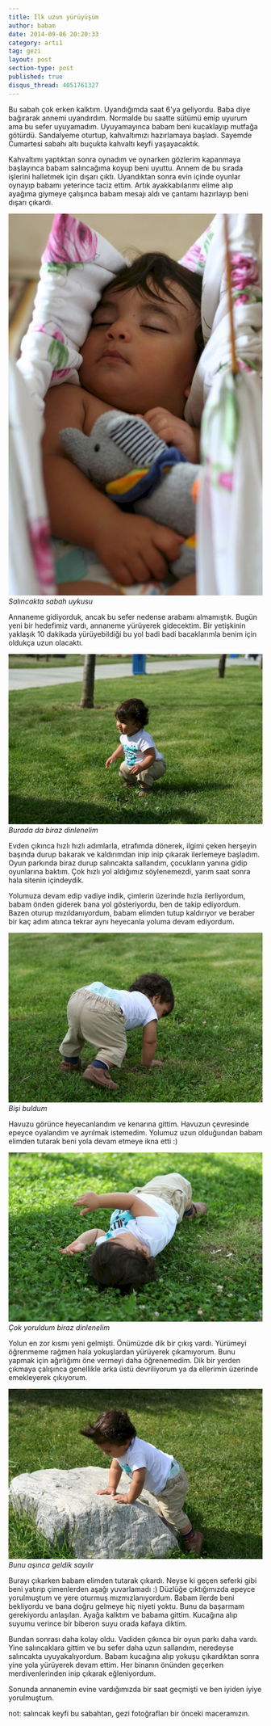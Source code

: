```yaml
---
title: İlk uzun yürüyüşüm
author: babam
date: 2014-09-06 20:20:33
category: artı1
tag: gezi
layout: post
section-type: post
published: true
disqus_thread: 4051761327
---
```


Bu sabah çok erken kalktım. Uyandığımda saat 6'ya geliyordu. Baba diye bağırarak annemi uyandırdım. Normalde bu saatte sütümü emip uyurum ama bu sefer uyuyamadım. Uyuyamayınca babam beni kucaklayıp mutfağa götürdü. Sandalyeme oturtup, kahvaltımızı hazırlamaya başladı. Sayemde Cumartesi sabahı altı buçukta kahvaltı keyfi yaşayacaktık.

Kahvaltımı yaptıktan sonra oynadım ve oynarken gözlerim kapanmaya başlayınca babam salıncağıma koyup beni uyuttu. Annem de bu sırada işlerini halletmek için dışarı çıktı. Uyandıktan sonra evin içinde oyunlar oynayıp babamı yeterince taciz ettim. Artık ayakkabılarımı elime alıp ayağıma giymeye çalışınca babam mesajı aldı ve çantamı hazırlayıp beni dışarı çıkardı.

![Salıncakta sabah uykusu](/img/posts/salincakta_uyku.jpg)
*Salıncakta sabah uykusu*

Annaneme gidiyorduk, ancak bu sefer nedense arabamı almamıştık. Bugün yeni bir hedefimiz vardı, annaneme yürüyerek gidecektim. Bir yetişkinin yaklaşık 10 dakikada yürüyebildiği bu yol badi badi bacaklarımla benim için oldukça uzun olacaktı.

![Burada da biraz dinlenelim](/img/posts/yuruyuste.jpg)
*Burada da biraz dinlenelim*

Evden çıkınca hızlı hızlı adımlarla, etrafımda dönerek, ilgimi çeken herşeyin başında durup bakarak ve kaldırımdan inip inip çıkarak ilerlemeye başladım. Oyun parkında biraz durup salıncakta sallandım, çocukların yanına gidip oyunlarına baktım. Çok hızlı yol aldığımız söylenemezdi, yarım saat sonra hala sitenin içindeydik.

Yolumuza devam edip vadiye indik, çimlerin üzerinde hızla ilerliyordum, babam önden giderek bana yol gösteriyordu, ben de takip ediyordum. Bazen oturup mızıldanıyordum, babam elimden tutup kaldırıyor ve beraber bir kaç adım atınca tekrar aynı heyecanla yoluma devam ediyordum.

![Bişi buldum](/img/posts/bisi_buldum.jpg)
*Bişi buldum*

Havuzu görünce heyecanlandım ve kenarına gittim. Havuzun çevresinde epeyce oyalandım ve ayrılmak istemedim. Yolumuz uzun olduğundan babam elimden tutarak beni yola devam etmeye ikna etti :)

![Çok yoruldum biraz dinlenelim](/img/posts/cok_yoruldum_biraz_dinleneyim.jpg)
*Çok yoruldum biraz dinlenelim*

Yolun en zor kısmı yeni gelmişti. Önümüzde dik bir çıkış vardı. Yürümeyi öğrenmeme rağmen hala yokuşlardan yürüyerek çıkamıyorum. Bunu yapmak için ağırlığımı öne vermeyi daha öğrenemedim. Dik bir yerden çıkmaya çalışınca genellikle arka üstü devriliyorum ya da ellerimin üzerinde emekleyerek çıkıyorum.

![Bunu aşınca geldik sayılır](/img/posts/bunu_asarsak_geldik.jpg)
*Bunu aşınca geldik sayılır*

Burayı çıkarken babam elimden tutarak çıkardı. Neyse ki geçen seferki gibi beni yatırıp çimenlerden aşağı yuvarlamadı :) Düzlüğe çıktığımızda epeyce yorulmuştum ve yere oturmuş mızmızlanıyordum. Babam ilerde beni bekliyordu ve bana doğru gelmeye hiç niyeti yoktu. Bunu da başarmam gerekiyordu anlaşılan. Ayağa kalktım ve babama gittim. Kucağına alıp suyumu verince bir biberon suyu orada kafaya diktim.

Bundan sonrası daha kolay oldu. Vadiden çıkınca bir oyun parkı daha vardı. Yine salıncaklara gittim ve bu sefer daha uzun sallandım, neredeyse salıncakta uyuyakalıyordum. Babam kucağına alıp yokuşu çıkardıktan sonra yine yola yürüyerek devam ettim. Her binanın önünden geçerken merdivenlerinden inip çıkarak eğleniyordum.

Sonunda annanemin evine vardığımızda bir saat geçmişti ve ben iyiden iyiye yorulmuştum.

not: salıncak keyfi bu sabahtan, gezi fotoğrafları bir önceki maceramızın.
